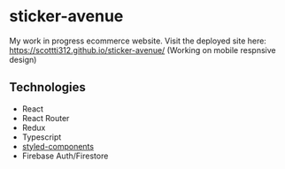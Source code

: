# sticker-avenue
My work in progress ecommerce website. Visit the deployed site here: https://scottti312.github.io/sticker-avenue/ (Working on mobile respnsive design)

## Technologies
 - React
 - React Router
 - Redux
 - Typescript
 - [styled-components](https://styled-components.com/)
 - Firebase Auth/Firestore
